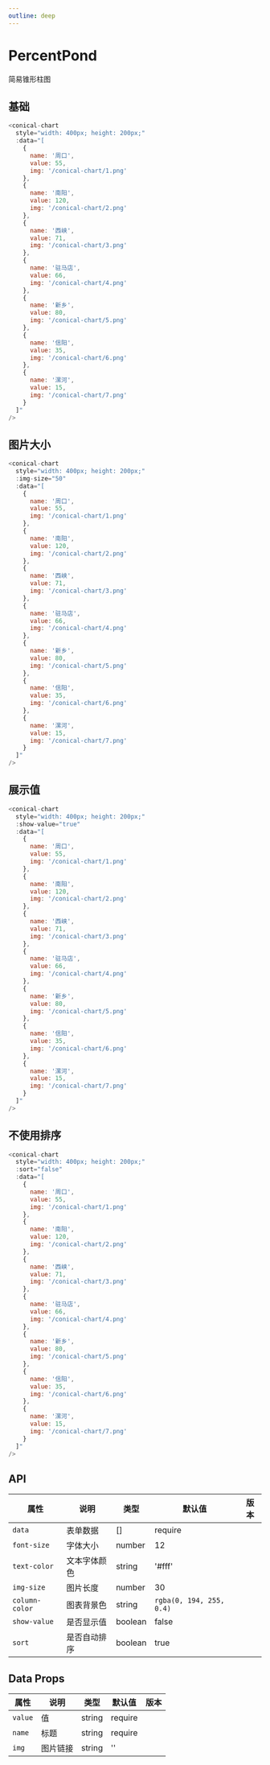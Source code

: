 ```yaml
---
outline: deep
---
```


<!-- markdownlint-disable-next-line -->
<script setup>
import ConicalChart from '../../src/components/conical-chart/index.vue'
</script>

# PercentPond

简易锥形柱图

## 基础

```js
<conical-chart
  style="width: 400px; height: 200px;"
  :data="[
    {
      name: '周口',
      value: 55,
      img: '/conical-chart/1.png'
    },
    {
      name: '南阳',
      value: 120,
      img: '/conical-chart/2.png'
    },
    {
      name: '西峡',
      value: 71,
      img: '/conical-chart/3.png'
    },
    {
      name: '驻马店',
      value: 66,
      img: '/conical-chart/4.png'
    },
    {
      name: '新乡',
      value: 80,
      img: '/conical-chart/5.png'
    },
    {
      name: '信阳',
      value: 35,
      img: '/conical-chart/6.png'
    },
    {
      name: '漯河',
      value: 15,
      img: '/conical-chart/7.png'
    }
  ]"
/>
```

<!-- markdownlint-disable-next-line -->
<conical-chart
  style="width: 400px; height: 200px;"
  :data="[
    {
      name: '周口',
      value: 55,
      img: '/conical-chart/1.png'
    },
    {
      name: '南阳',
      value: 120,
      img: '/conical-chart/2.png'
    },
    {
      name: '西峡',
      value: 71,
      img: '/conical-chart/3.png'
    },
    {
      name: '驻马店',
      value: 66,
      img: '/conical-chart/4.png'
    },
    {
      name: '新乡',
      value: 80,
      img: '/conical-chart/5.png'
    },
    {
      name: '信阳',
      value: 35,
      img: '/conical-chart/6.png'
    },
    {
      name: '漯河',
      value: 15,
      img: '/conical-chart/7.png'
    }
  ]"
/>

## 图片大小

```js
<conical-chart
  style="width: 400px; height: 200px;"
  :img-size="50"
  :data="[
    {
      name: '周口',
      value: 55,
      img: '/conical-chart/1.png'
    },
    {
      name: '南阳',
      value: 120,
      img: '/conical-chart/2.png'
    },
    {
      name: '西峡',
      value: 71,
      img: '/conical-chart/3.png'
    },
    {
      name: '驻马店',
      value: 66,
      img: '/conical-chart/4.png'
    },
    {
      name: '新乡',
      value: 80,
      img: '/conical-chart/5.png'
    },
    {
      name: '信阳',
      value: 35,
      img: '/conical-chart/6.png'
    },
    {
      name: '漯河',
      value: 15,
      img: '/conical-chart/7.png'
    }
  ]"
/>
```

<!-- markdownlint-disable-next-line -->
<conical-chart
  style="width: 400px; height: 200px;"
  :img-size="50"
  :data="[
    {
      name: '周口',
      value: 55,
      img: '/conical-chart/1.png'
    },
    {
      name: '南阳',
      value: 120,
      img: '/conical-chart/2.png'
    },
    {
      name: '西峡',
      value: 71,
      img: '/conical-chart/3.png'
    },
    {
      name: '驻马店',
      value: 66,
      img: '/conical-chart/4.png'
    },
    {
      name: '新乡',
      value: 80,
      img: '/conical-chart/5.png'
    },
    {
      name: '信阳',
      value: 35,
      img: '/conical-chart/6.png'
    },
    {
      name: '漯河',
      value: 15,
      img: '/conical-chart/7.png'
    }
  ]"
/>

## 展示值

```js
<conical-chart
  style="width: 400px; height: 200px;"
  :show-value="true"
  :data="[
    {
      name: '周口',
      value: 55,
      img: '/conical-chart/1.png'
    },
    {
      name: '南阳',
      value: 120,
      img: '/conical-chart/2.png'
    },
    {
      name: '西峡',
      value: 71,
      img: '/conical-chart/3.png'
    },
    {
      name: '驻马店',
      value: 66,
      img: '/conical-chart/4.png'
    },
    {
      name: '新乡',
      value: 80,
      img: '/conical-chart/5.png'
    },
    {
      name: '信阳',
      value: 35,
      img: '/conical-chart/6.png'
    },
    {
      name: '漯河',
      value: 15,
      img: '/conical-chart/7.png'
    }
  ]"
/>
```

<!-- markdownlint-disable-next-line -->
<conical-chart
  style="width: 400px; height: 200px;"
  :show-value="true"
  :data="[
    {
      name: '周口',
      value: 55,
      img: '/conical-chart/1.png'
    },
    {
      name: '南阳',
      value: 120,
      img: '/conical-chart/2.png'
    },
    {
      name: '西峡',
      value: 71,
      img: '/conical-chart/3.png'
    },
    {
      name: '驻马店',
      value: 66,
      img: '/conical-chart/4.png'
    },
    {
      name: '新乡',
      value: 80,
      img: '/conical-chart/5.png'
    },
    {
      name: '信阳',
      value: 35,
      img: '/conical-chart/6.png'
    },
    {
      name: '漯河',
      value: 15,
      img: '/conical-chart/7.png'
    }
  ]"
/>

## 不使用排序

```js
<conical-chart
  style="width: 400px; height: 200px;"
  :sort="false"
  :data="[
    {
      name: '周口',
      value: 55,
      img: '/conical-chart/1.png'
    },
    {
      name: '南阳',
      value: 120,
      img: '/conical-chart/2.png'
    },
    {
      name: '西峡',
      value: 71,
      img: '/conical-chart/3.png'
    },
    {
      name: '驻马店',
      value: 66,
      img: '/conical-chart/4.png'
    },
    {
      name: '新乡',
      value: 80,
      img: '/conical-chart/5.png'
    },
    {
      name: '信阳',
      value: 35,
      img: '/conical-chart/6.png'
    },
    {
      name: '漯河',
      value: 15,
      img: '/conical-chart/7.png'
    }
  ]"
/>
```

<!-- markdownlint-disable-next-line -->
<conical-chart
  style="width: 400px; height: 200px;"
  :sort="false"
  :data="[
    {
      name: '周口',
      value: 55,
      img: '/conical-chart/1.png'
    },
    {
      name: '南阳',
      value: 120,
      img: '/conical-chart/2.png'
    },
    {
      name: '西峡',
      value: 71,
      img: '/conical-chart/3.png'
    },
    {
      name: '驻马店',
      value: 66,
      img: '/conical-chart/4.png'
    },
    {
      name: '新乡',
      value: 80,
      img: '/conical-chart/5.png'
    },
    {
      name: '信阳',
      value: 35,
      img: '/conical-chart/6.png'
    },
    {
      name: '漯河',
      value: 15,
      img: '/conical-chart/7.png'
    }
  ]"
/>

## API

| 属性 | 说明 | 类型 | 默认值 | 版本 |
|---|---|---|---|---|
| `data` | 表单数据 | [] | require |  |
| `font-size` | 字体大小 | number | 12 |  |
| `text-color` | 文本字体颜色 | string | '#fff' |  |
| `img-size` | 图片长度 | number | 30 |  |
| `column-color` | 图表背景色 | string | `rgba(0, 194, 255, 0.4)` |  |
| `show-value` | 是否显示值 | boolean | false |  |
| `sort` | 是否自动排序 | boolean | true |  |

## Data Props

| 属性 | 说明 | 类型 | 默认值 | 版本 |
|---|---|---|---|---|
| `value` | 值 | string | require |  |
| `name` | 标题 | string | require |  |
| `img` | 图片链接 | string | '' |  |
